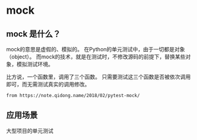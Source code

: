 # mock
## mock 是什么？

mock的意思是虚假的、模拟的。 在Python的单元测试中，由于一切都是对象（object）。 
而mock的技术，就是在测试时，不修改源码的前提下，替换某些对象，模拟测试环境。

比方说，一个函数里，调用了三个函数。 只需要测试这三个函数是否被依次调用即可，而无需测试真实的调用修改。

~~~
from https://note.qidong.name/2018/02/pytest-mock/
~~~

## 应用场景
大型项目的单元测试